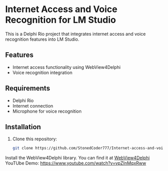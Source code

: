 # Internet Access and Voice Recognition for LM Studio

This is a Delphi Rio project that integrates internet access and voice recognition features into LM Studio.

## Features
- Internet access functionality using WebView4Delphi
- Voice recognition integration

## Requirements
- Delphi Rio
- Internet connection
- Microphone for voice recognition

## Installation
1. Clone this repository:
   ```bash
   git clone https://github.com/StonedCoder777/Internet-access-and-voice-recognition-for-LM-Studio.git
Install the WebView4Delphi library.
You can find it at [WebView4Delphi](https://github.com/salvadordf/WebView4Delphi)
YouTUbe Demo: https://www.youtube.com/watch?v=vpZInMqxRww

